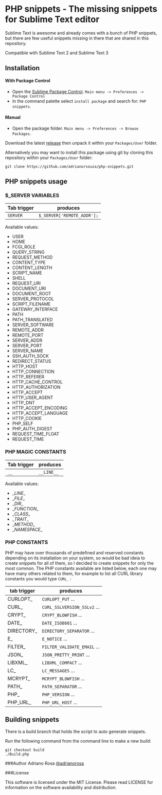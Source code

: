 PHP snippets - The missing snippets for Sublime Text editor
====

Sublime Text is awesome and already comes with a bunch of PHP snippets, but there are few useful snippets missing in there that are shared in this repository.

Compatible with Sublime Text 2 and Sublime Text 3

Installation 
---
#### With Package Control

* Open the [Sublime Package Control](https://sublime.wbond.net/installation). `Main menu -> Preferences -> Package Control` 
* In the command palette select `install package` and search for: `PHP snippets`.

#### Manual

* Open the package folder. `Main menu -> Preferences -> Browse Packages`.

Download the latest [release](https://github.com/adrianorsouza/php-snippets/archive/master.zip) then unpack it within your `Packages/User` folder.

Alternatively you may want to install this package using git by cloning this repository within your `Packages/User` folder:

	git clone https://github.com/adrianorsouza/php-snippets.git

PHP snippets usage 
----
### $_SERVER VARIABLES

|Tab trigger | produces |
|------------| ---------|
|`SERVER`    |`$_SERVER['REMOTE_ADDR'];`|

Available values:

 * USER
 * HOME
 * FCGI_ROLE
 * QUERY_STRING
 * REQUEST_METHOD
 * CONTENT_TYPE
 * CONTENT_LENGTH
 * SCRIPT_NAME
 * SHELL
 * REQUEST_URI
 * DOCUMENT_URI
 * DOCUMENT_ROOT
 * SERVER_PROTOCOL
 * SCRIPT_FILENAME
 * GATEWAY_INTERFACE
 * PATH
 * PATH_TRANSLATED
 * SERVER_SOFTWARE
 * REMOTE_ADDR
 * REMOTE_PORT
 * SERVER_ADDR
 * SERVER_PORT
 * SERVER_NAME
 * SSH_AUTH_SOCK
 * REDIRECT_STATUS
 * HTTP_HOST
 * HTTP_CONNECTION
 * HTTP_REFERER
 * HTTP_CACHE_CONTROL
 * HTTP_AUTHORIZATION
 * HTTP_ACCEPT
 * HTTP_USER_AGENT
 * HTTP_DNT
 * HTTP_ACCEPT_ENCODING
 * HTTP_ACCEPT_LANGUAGE
 * HTTP_COOKIE
 * PHP_SELF
 * PHP_AUTH_DIGEST
 * REQUEST_TIME_FLOAT
 * REQUEST_TIME

### PHP MAGIC CONSTANTS
| Tab trigger  | produces |
|------------  |----------|
|`__`          |`__LINE__`|

Available values:

 * \__LINE__
 * \__FILE__
 * \__DIR__
 * \__FUNCTION__
 * \__CLASS__
 * \__TRAIT__
 * \__METHOD__
 * \__NAMESPACE__

### PHP CONSTANTS
PHP may have over thousands of predefined and reserved constants depending on its installation on your system, so would be bad ideia to create snippets for all of them, so I decided to create snippets for only the most common. The PHP constants available are listed below, each one may have many others related to them, for example to list all CURL library constants you would type `CURL_` :

|tab trigger |produces|
|-----------|--------|
|CURLOPT_   |`CURLOPT_PUT` ...|
|CURL_      |`CURL_SSLVERSION_SSLv2` ...|
|CRYPT_     |`CRYPT_BLOWFISH` ...|
|DATE_      |`DATE_ISO8601` ...|
|DIRECTORY_ |`DIRECTORY_SEPARATOR` ...|
|E_         |`E_NOTICE` ...|
|FILTER_    |`FILTER_VALIDATE_EMAIL` ...|
|JSON_      |`JSON_PRETTY_PRINT` ...|
|LIBXML_    |`LIBXML_COMPACT` ...|
|LC_        |`LC_MESSAGES` ...|
|MCRYPT_    |`MCRYPT_BLOWFISH` ...|
|PATH_      |`PATH_SEPARATOR` ...|
|PHP_       |`PHP_VERSION` ...|
|PHP_URL_   |`PHP_URL_HOST` ...|

	
## Building snippets
There is a build branch that holds the script to auto generate snippets.

Run the following command from the command line to make a new build:

	git checkout build
	./Build.php

###Author
Adriano Rosa
[@adrianorosa](https://twitter.com/adrianorosa)

###License

This software is licensed under the MIT License. Please read LICENSE for information on the software availability and distribution.
